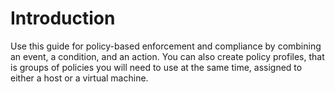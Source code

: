 # Introduction

Use this guide for policy-based enforcement and compliance by combining
an event, a condition, and an action. You can also create policy
profiles, that is groups of policies you will need to use at the same
time, assigned to either a host or a virtual machine.
